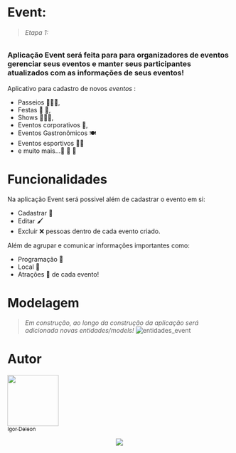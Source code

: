# Event: 
> ###### Etapa 1:
### Aplicação Event será feita para  para organizadores de eventos gerenciar seus eventos e manter seus participantes atualizados com as informações de seus eventos!
Aplicativo para cadastro de novos *eventos* :
* Passeios 🧑‍🤝‍🧑,
* Festas 🍻 🥳,
* Shows 🕺🥁💃,
* Eventos corporativos 🎊,
* Eventos Gastronômicos 🍽 
* Eventos esportivos 🤾🎿
* e muito mais...🎫 🎀 🎉 
 

 
 # **Funcionalidades**
Na aplicação Event será possivel além de cadastrar o evento em si:
* Cadastrar 📝
* Editar 🖌
* Excluir ❌ pessoas dentro de cada evento criado.

Além de agrupar e comunicar informações importantes como:
* Programação 📅
* Local 💒
* Atrações 🤹 de cada evento!

# Modelagem 
> *Em construção, ao longo da construção da aplicação será adicionada novas entidades/models!*
>![entidades_event](https://user-images.githubusercontent.com/96500247/197800577-f4ff4d3a-ba65-41fb-9976-02c3f96a67e2.png)



# Autor
[<img src="https://avatars.githubusercontent.com/u/96500247?v=4" width=115><br><sub>Igor Deleon</sub>](https://github.com/ziguuh)


<p align="center"><img src="http://img.shields.io/static/v1?label=STATUS&message=EM%20DESENVOLVIMENTO&color=GREEN&style=for-the-badge"/></p>


